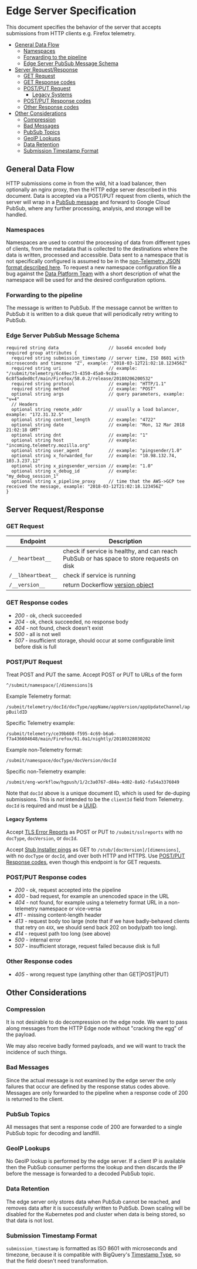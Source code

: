 # Edge Server Specification

This document specifies the behavior of the server that accepts submissions
from HTTP clients e.g. Firefox telemetry.

<!-- START doctoc generated TOC please keep comment here to allow auto update -->
<!-- DON'T EDIT THIS SECTION, INSTEAD RE-RUN doctoc TO UPDATE -->


- [General Data Flow](#general-data-flow)
  - [Namespaces](#namespaces)
  - [Forwarding to the pipeline](#forwarding-to-the-pipeline)
  - [Edge Server PubSub Message Schema](#edge-server-pubsub-message-schema)
- [Server Request/Response](#server-requestresponse)
  - [GET Request](#get-request)
  - [GET Response codes](#get-response-codes)
  - [POST/PUT Request](#postput-request)
    - [Legacy Systems](#legacy-systems)
  - [POST/PUT Response codes](#postput-response-codes)
  - [Other Response codes](#other-response-codes)
- [Other Considerations](#other-considerations)
  - [Compression](#compression)
  - [Bad Messages](#bad-messages)
  - [PubSub Topics](#pubsub-topics)
  - [GeoIP Lookups](#geoip-lookups)
  - [Data Retention](#data-retention)
  - [Submission Timestamp Format](#submission-timestamp-format)

<!-- END doctoc generated TOC please keep comment here to allow auto update -->

## General Data Flow

HTTP submissions come in from the wild, hit a load balancer, then optionally an
nginx proxy, then the HTTP edge server described in this document. Data is
accepted via a POST/PUT request from clients, which the server will wrap in a
[PubSub message](https://cloud.google.com/pubsub/docs/reference/rest/v1/PubsubMessage)
and forward to Google Cloud PubSub, where any further processing, analysis, and storage will
be handled.

### Namespaces

Namespaces are used to control the processing of data from different types of
clients, from the metadata that is collected to the destinations where the data
is written, processed and accessible. Data sent to a namespace that is not
specifically configured is assumed to be in the
[non-Telemetry JSON format described here](https://docs.telemetry.mozilla.org/cookbooks/new_ping.html).
To request a new namespace configuration file a bug against the
[Data Platform Team](https://bugzilla.mozilla.org/enter_bug.cgi?product=Data%20Platform%20and%20Tools&component=Pipeline%20Ingestion)
with a short description of what the namespace will be used for and the desired
configuration options.

### Forwarding to the pipeline

The message is written to PubSub. If the message cannot be written to PubSub it
is written to a disk queue that will periodically retry writing to PubSub.

### Edge Server PubSub Message Schema

```
required string data                   // base64 encoded body
required group attributes {
  required string submission_timestamp // server time, ISO 8601 with microseconds and timezone "Z", example: "2018-03-12T21:02:18.123456Z"
  required string uri                  // example: "/submit/telemetry/6c49ec73-4350-45a0-9c8a-6c8f5aded0cf/main/Firefox/58.0.2/release/20180206200532"
  required string protocol             // example: "HTTP/1.1"
  required string method               // example: "POST"
  optional string args                 // query parameters, example: "v=4"
  // Headers
  optional string remote_addr          // usually a load balancer, example: "172.31.32.5"
  optional string content_length       // example: "4722"
  optional string date                 // example: "Mon, 12 Mar 2018 21:02:18 GMT"
  optional string dnt                  // example: "1"
  optional string host                 // example: "incoming.telemetry.mozilla.org"
  optional string user_agent           // example: "pingsender/1.0"
  optional string x_forwarded_for      // example: "10.98.132.74, 103.3.237.12"
  optional string x_pingsender_version // example: "1.0"
  optional string x_debug_id           // example: "my_debug_session_1"
  optional string x_pipeline_proxy     // time that the AWS->GCP tee received the message, example: "2018-03-12T21:02:18.123456Z"
}
```

## Server Request/Response

### GET Request

| Endpoint           | Description
| ------------------ | -----------
| `/__heartbeat__`   | check if service is healthy, and can reach PubSub or has space to store requests on disk
| `/__lbheartbeat__` | check if service is running
| `/__version__`     | return Dockerflow [version object](https://github.com/mozilla-services/Dockerflow/blob/master/docs/version_object.md)

### GET Response codes

* *200* - ok, check succeeded
* *204* - ok, check succeeded, no response body
* *404* - not found, check doesn't exist
* *500* - all is not well
* *507* - insufficient storage, should occur at some configurable limit before disk is full

### POST/PUT Request

Treat POST and PUT the same. Accept POST or PUT to URLs of the form

`^/submit/namespace/[/dimensions]$`

Example Telemetry format:

`/submit/telemetry/docId/docType/appName/appVersion/appUpdateChannel/appBuildID`

Specific Telemetry example:

`/submit/telemetry/ce39b608-f595-4c69-b6a6-f7a436604648/main/Firefox/61.0a1/nightly/20180328030202`

Example non-Telemetry format:

`/submit/namespace/docType/docVersion/docId`

Specific non-Telemetry example:

`/submit/eng-workflow/hgpush/1/2c3a0767-d84a-4d02-8a92-fa54a3376049`

Note that `docId` above is a unique document ID, which is used for de-duping
submissions. This is *not* intended to be the `clientId` field from Telemetry.
`docId` is required and must be a [UUID](https://en.wikipedia.org/wiki/Universally_unique_identifier).

#### Legacy Systems

Accept [TLS Error Reports](https://wiki.mozilla.org/SecurityEngineering/TLS_Error_Reports)
as POST or PUT to `/submit/sslreports` with no `docType`, `docVersion`, or
`docId`.

Accept [Stub Installer pings](https://firefox-source-docs.mozilla.org/browser/installer/windows/installer/StubPing.html)
as GET to `/stub/[docVersion]/[dimensions]`, with no `docType` or `docId`, and
over both HTTP and HTTPS. Use [POST/PUT Response codes](#postput-response-codes),
even though this endpoint is for GET requests.

### POST/PUT Response codes

* *200* - ok, request accepted into the pipeline
* *400* - bad request, for example an unencoded space in the URL
* *404* - not found, for example using a telemetry format URL in a non-telemetry namespace or vice-versa
* *411* - missing content-length header
* *413* - request body too large (note that if we have badly-behaved clients that retry on `4XX`, we should send back 202 on body/path too long).
* *414* - request path too long (see above)
* *500* - internal error
* *507* - insufficient storage, request failed because disk is full

### Other Response codes

* *405* - wrong request type (anything other than GET|POST|PUT)

## Other Considerations

### Compression

It is not desirable to do decompression on the edge node. We want to pass along
messages from the HTTP Edge node without "cracking the egg" of the payload.

We may also receive badly formed payloads, and we will want to track the
incidence of such things.

### Bad Messages

Since the actual message is not examined by the edge server the only failures
that occur are defined by the response status codes above. Messages are only
forwarded to the pipeline when a response code of 200 is returned to the
client.

### PubSub Topics

All messages that sent a response code of 200 are forwarded to a single PubSub
topic for decoding and landfill.

### GeoIP Lookups

No GeoIP lookup is performed by the edge server. If a client IP is available
then the PubSub consumer performs the lookup and then discards the IP before
the message is forwarded to a decoded PubSub topic.

### Data Retention

The edge server only stores data when PubSub cannot be reached, and removes
data after it is successfully written to PubSub. Down scaling will be disabled
for the Kubernetes pod and cluster when data is being stored, so that data is
not lost.

### Submission Timestamp Format

`submission_timestamp` is formatted as ISO 8601 with microseconds and timezone,
because it is compatible with BigQuery's
[Timestamp Type](https://cloud.google.com/bigquery/docs/reference/standard-sql/data-types#timestamp-type),
so that the field doesn't need transformation.
